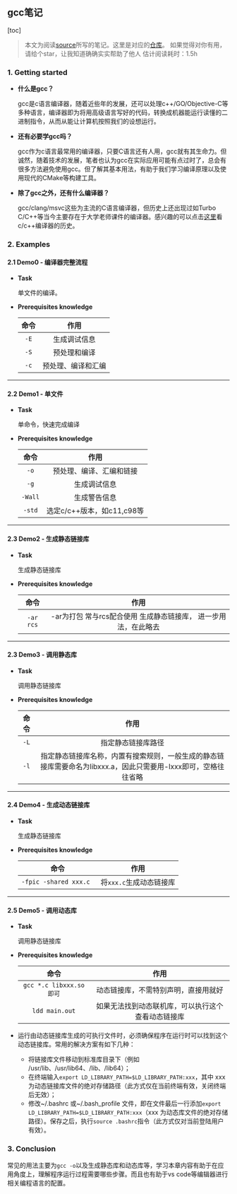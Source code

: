 ## gcc笔记

[toc]

> 本文为阅读[source](https://makefiletutorial.com/#beginner-examples)所写的笔记。这里是对应的[仓库](https://github.com/marco-hmc/gcc_tutorial)。
> 如果觉得对你有用，请给个star，让我知道确确实实帮助了他人
> 估计阅读耗时：1.5h

### 1. Getting started

* **什么是gcc？**

  gcc是c语言编译器，随着近些年的发展，还可以处理c++/GO/Objective-C等多种语言，编译器即为将用高级语言写好的代码，转换成机器能运行读懂的二进制指令，从而从能让计算机按照我们的设想运行。

* **还有必要学gcc吗？**

  gcc作为c语言最常用的编译器，只要C语言还有人用，gcc就有其生命力。但诚然，随着技术的发展，笔者也认为gcc在实际应用可能有点过时了，总会有很多方法避免使用gcc。但了解其基本用法，有助于我们学习编译原理以及使用现代的CMake等构建工具。

* **除了gcc之外，还有什么编译器？**

  gcc/clang/msvc这些为主流的C语言编译器，但历史上还出现过如Turbo C/C++等当今主要存在于大学老师课件的编译器。感兴趣的可以点击[这里](https://www.zhihu.com/question/39661628)看c/c++编译器的历史。
  
  

### 2. Examples

#### 2.1 Demo0 - 编译器完整流程

* **Task**

  单文件的编译。

* **Prerequisites knowledge**

  | 命令 |        作用        |
  | :--: | :----------------: |
  | `-E` |    生成调试信息    |
  | `-S` |    预处理和编译    |
  | `-c` | 预处理、编译和汇编 |

------



#### 2.2 Demo1 - 单文件

* **Task**

  单命令，快速完成编译

* **Prerequisites knowledge**

  |  命令   |            作用            |
  | :-----: | :------------------------: |
  |  `-o`   |  预处理、编译、汇编和链接  |
  |  `-g`   |        生成调试信息        |
  | `-Wall` |        生成警告信息        |
  | `-std`  | 选定c/c++版本，如c11,c98等 |

------



#### 2.3 Demo2 - 生成静态链接库

* **Task**

  生成静态链接库

* **Prerequisites knowledge**

  |   命令    |                             作用                             |
  | :-------: | :----------------------------------------------------------: |
  | `-ar rcs` | -ar为打包 常与rcs配合使用 生成静态链接库， 进一步用法，在此略去 |

------



#### 2.3 Demo3 - 调用静态库

* **Task**

  调用静态链接库

* **Prerequisites knowledge**

  | 命令 |                             作用                             |
  | :--: | :----------------------------------------------------------: |
  | `-L` |                      指定静态链接库路径                      |
  | `-l` | 指定静态链接库名称，内置有搜索规则，一般生成的静态链接库需要命名为libxxx.a，因此只需要用-lxxx即可，空格往往省略 |

  

------



#### 2.4 Demo4 - 生成动态链接库

* **Task**

  生成静态链接库

* **Prerequisites knowledge**

  |          命令          |          作用           |
  | :--------------------: | :---------------------: |
  | `-fpic -shared xxx.c ` | 将`xxx.c`生成动态链接库 |

------



#### 2.5 Demo5 - 调用动态库

* **Task**

  调用静态链接库

* **Prerequisites knowledge**

  |           命令           |                        作用                        |
  | :----------------------: | :------------------------------------------------: |
  | `gcc *.c libxxx.so 即可` |        动态链接库，不需特别声明，直接用就好        |
  |      `ldd main.out`      | 如果无法找到动态联机库，可以执行这个查看动态链接库 |

* 运行由动态链接库生成的可执行文件时，必须确保程序在运行时可以找到这个动态链接库。常用的解决方案有如下几种：

  - 将链接库文件移动到标准库目录下（例如 /usr/lib、/usr/lib64、/lib、/lib64）；
  - 在终端输入`export LD_LIBRARY_PATH=$LD_LIBRARY_PATH:xxx`，其中 xxx 为动态链接库文件的绝对存储路径（此方式仅在当前终端有效，关闭终端后无效）；
  - 修改~/.bashrc 或~/.bash_profile 文件，即在文件最后一行添加`export LD_LIBRARY_PATH=$LD_LIBRARY_PATH:xxx`（xxx 为动态库文件的绝对存储路径）。保存之后，执行`source .bashrc`指令（此方式仅对当前登陆用户有效）。

### 3. Conclusion

​	常见的用法主要为`gcc -o`以及生成静态库和动态库等，学习本章内容有助于在应用角度上，理解程序运行过程需要哪些步骤。而且也有助于vs code等编辑器进行相关编程语言的配置。